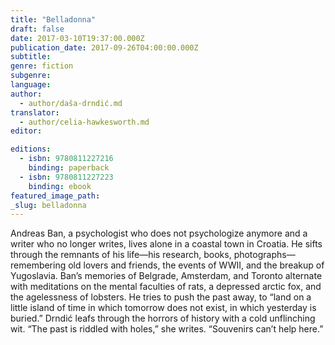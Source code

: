 ```yaml
---
title: "Belladonna"
draft: false
date: 2017-03-10T19:37:00.000Z
publication_date: 2017-09-26T04:00:00.000Z
subtitle:
genre: fiction
subgenre:
language:
author:
  - author/daša-drndić.md
translator:
  - author/celia-hawkesworth.md
editor:

editions:
  - isbn: 9780811227216
    binding: paperback
  - isbn: 9780811227223
    binding: ebook
featured_image_path:
_slug: belladonna
---
```


Andreas Ban, a psychologist who does not psychologize anymore and a writer who no longer writes, lives alone in a coastal town in Croatia. He sifts through the remnants of his life—his research, books, photographs—remembering old lovers and friends, the events of WWII, and the breakup of Yugoslavia. Ban’s memories of Belgrade, Amsterdam, and Toronto alternate with meditations on the mental faculties of rats, a depressed arctic fox, and the agelessness of lobsters. He tries to push the past away, to “land on a little island of time in which tomorrow does not exist, in which yesterday is buried.” Drndić leafs through the horrors of history with a cold unflinching wit. “The past is riddled with holes,” she writes. “Souvenirs can’t help here.”

